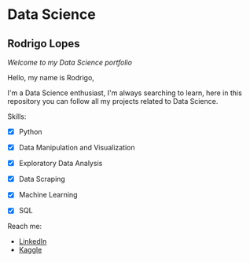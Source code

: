 # Data Science

## Rodrigo Lopes

_Welcome to my Data Science portfolio_

Hello, my name is Rodrigo,

I'm a Data Science enthusiast, I'm always searching to learn, here in this repository you can follow all my projects related to Data Science. 

Skills:

- [x] Python
- [x] Data Manipulation and Visualization
- [x] Exploratory Data Analysis
- [x] Data Scraping
- [x] Machine Learning
- [x] SQL


Reach me:
- [LinkedIn](https://www.linkedin.com/in/rodrigo-lopes-0aa31685/)
- [Kaggle](https://www.kaggle.com/rolancerlaux)
